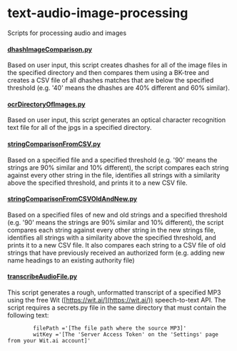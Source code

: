 # text-audio-image-processing
Scripts for processing audio and images

#### [dhashImageComparison.py](dhashImageComparison.py)
Based on user input, this script creates dhashes for all of the image files in the specified directory and then compares them using a BK-tree and creates a CSV file of all dhashes matches that are below the specified threshold (e.g. '40' means the dhashes are 40% different and 60% similar).

#### [ocrDirectoryOfImages.py](ocrDirectoryOfImages.py)
Based on user input, this script generates an optical character recognition text file for all of the jpgs in a specified directory.

#### [stringComparisonFromCSV.py](stringComparisonFromCSV.py)
Based on a specified file and a specified threshold (e.g. '90' means the strings are 90% similar and 10% different), the script compares each string against every other string in the file, identifies all strings with a similarity above the specified threshold, and prints it to a new CSV file.

#### [stringComparisonFromCSVOldAndNew.py](stringComparisonFromCSVOldAndNew.py)
Based on a specified files of new and old strings and a specified threshold (e.g. '90' means the strings are 90% similar and 10% different), the script compares each string against every other string in the new strings file, identifies all strings with a similarity above the specified threshold, and prints it to a new CSV file. It also compares each string to a CSV file of old strings that have previously received an authorized form (e.g. adding new name headings to an existing authority file)

#### [transcribeAudioFile.py](transcribeAudioFile.py)
This script generates a rough, unformatted transcript of a specified MP3 using the free Wit ([https://wit.ai/](https://wit.ai/)) speech-to-text API. The script requires a secrets.py file in the same directory that must contain the following text:
```
        filePath ='[The file path where the source MP3]'
        witKey ='[The 'Server Access Token' on the 'Settings' page from your Wit.ai account]'

```
